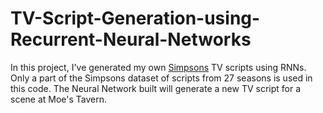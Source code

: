# TV-Script-Generation-using-Recurrent-Neural-Networks
In this project, I've generated my own [Simpsons](https://www.kaggle.com/wcukierski/the-simpsons-by-the-data) TV scripts using RNNs.
Only a part of the Simpsons dataset of scripts from 27 seasons is used in this code.
The Neural Network built will generate a new TV script for a scene at Moe's Tavern.
